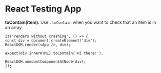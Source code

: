 # React Testing App

**toContain(item):** Use `.toContain` when you want to check that an item is in an array.

```
it('renders without crashing', () => {
const div = document.createElement('div');
ReactDOM.render(<App />, div);

expect(div.innerHTML).toContain('Hi there!');

ReactDOM.unmountComponentAtNode(div);
});
```
